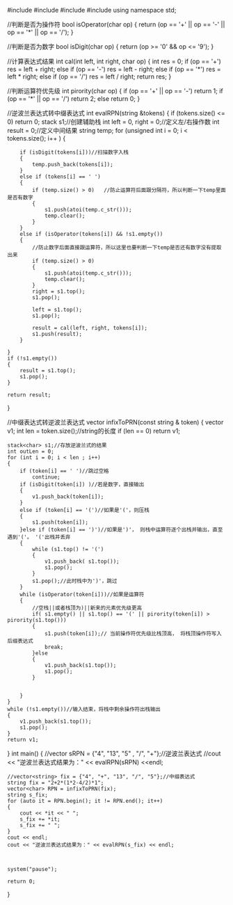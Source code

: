 
#include  <iostream>
#include <vector>
#include <string>
#include <stack>
using namespace std;

//判断是否为操作符
bool isOperator(char op)
{
	return (op == '+' || op == '-' || op == '*' || op == '/');
}

//判断是否为数字
bool isDigit(char op)
{
	return  (op >= '0' && op <= '9');
}

//计算表达式结果
int cal(int left, int right, char op)
{
	int res = 0;
	if (op == '+')
		res = left + right;
	else if (op == '-')
		res = left - right;
	else if (op == '*')
		res = left * right;
	else if (op == '/')
		res = left / right;
	return res;
}

//判断运算符优先级
int pirority(char op)
{
	if (op == '+' || op == '-')
		return 1;
	if (op == '*' || op == '/')
		return 2;
	else
		return 0;
}

//逆波兰表达式转中缀表达式
int evalRPN(string &tokens)
{
	if (tokens.size() <= 0)
		return 0;
	stack<int> s1;//创建辅助栈
	int left = 0, right = 0;//定义左/右操作数
	int result = 0;//定义中间结果
	string temp;
	for (unsigned int i = 0; i < tokens.size(); i++ )
	{
		
		if (isDigit(tokens[i]))//扫描数字入栈
		{
			temp.push_back(tokens[i]);
		}
		else if (tokens[i] == ' ')
		{
			if (temp.size() > 0)   //防止运算符后面跟分隔符，所以判断一下temp里面是否有数字
			{
				s1.push(atoi(temp.c_str()));
				temp.clear();
			}
		}
		else if (isOperator(tokens[i]) && !s1.empty())
		{
			//防止数字后面直接跟运算符，所以这里也要判断一下temp是否还有数字没有提取出来
			if (temp.size() > 0)
			{
				s1.push(atoi(temp.c_str()));
				temp.clear();
			}
			right = s1.top();
			s1.pop();
			
			left = s1.top();
			s1.pop();
		
			result = cal(left, right, tokens[i]);
			s1.push(result);
		}
		
	}
	if (!s1.empty())
	{
		result = s1.top();
		s1.pop();
	}

	return result;
}




//中缀表达式转逆波兰表达式
vector<char> infixToPRN(const string & token)
{
	vector<char> v1;
	int len = token.size();//string的长度
	if (len == 0)
		return v1;

	stack<char> s1;//存放逆波兰式的结果
	int outLen = 0;
	for (int i = 0; i < len ; i++)
	{
		if (token[i] == ' ')//跳过空格
			continue;
		if (isDigit(token[i]) )//若是数字，直接输出
		{
			v1.push_back(token[i]);
		}
		else if (token[i] == '(')//如果是'('，则压栈
		{
			s1.push(token[i]);
		}else if (token[i] == ')')//如果是')'， 则栈中运算符逐个出栈并输出，直至遇到'('。 '('出栈并丢弃
		{
			while (s1.top() != '(')
			{
				v1.push_back( s1.top());
				s1.pop();
			}
			s1.pop();//此时栈中为')'，跳过
		}
		while (isOperator(token[i]))//如果是运算符
		{
			//空栈||或者栈顶为)||新来的元素优先级更高  
			if( s1.empty() || s1.top() == '(' || pirority(token[i]) > pirority(s1.top()))
			{
				s1.push(token[i]);// 当前操作符优先级比栈顶高， 将栈顶操作符写入后缀表达式
				break;
			}else 
			{
				v1.push_back(s1.top());
				s1.pop();
			}
			 
			
		}
	}
	while (!s1.empty())//输入结束，将栈中剩余操作符出栈输出
	{
		v1.push_back(s1.top());
		s1.pop();
	}
	return v1;
}
int main()
{
	//vector<string> sRPN = {"4", "13", "5" , "/", "+"};//逆波兰表达式
	//cout << "逆波兰表达式结果为：" << evalRPN(sRPN) <<endl;

	//vector<string> fix = {"4", "+", "13", "/", "5"};//中缀表达式
	string fix = "2+2*(1*2-4/2)*1";
	vector<char> RPN = infixToPRN(fix);
	string s_fix;
	for (auto it = RPN.begin(); it != RPN.end(); it++)
	{
		cout << *it << " ";
		s_fix += *it;
		s_fix += " ";
	}
	cout << endl;
	cout << "逆波兰表达式结果为：" << evalRPN(s_fix) << endl;


	
	system("pause");

	return 0;
	
}

